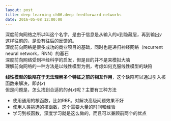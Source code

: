 ```yaml
---
layout: post
title: deep learning ch06.deep feedforward networks
date: 2016-05-08 12:00:00
---
```

深度前向网络之所以叫这个名字，是由于信息是从输入的$x$到隐藏层，再到输出$y$这样往前的，是没有往后的反馈的。  
深度前向网络是很多成功的商业项目的基础，同时也是递归神经网络（recurrent neural network，RNN）的基石  
深度前向网络受到神经科学的启发，但是目的并不是来模拟大脑  
理解前向网络的一种方法是以线性模型为例，考虑如何克服线性模型的缺陷  

**线性模型的缺陷在于无法理解多个特征之前的相互作用**，这个缺陷可以通过引入核函数来解决，即$\phi(x)$  
但是问题是，怎么找到合适的的$\phi(x)$呢？主要有三种方法
 
- 使用通用的核函数，比如RBF。对解决高级问题效果不好
- 使用人类挑选的核函数，这个需要大量的时间和经验
- 学习到核函数，深度学习就是这么做的，而且可以兼顾前两个的优点
